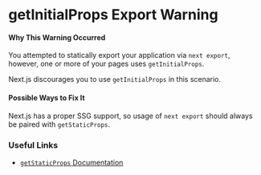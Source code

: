 # getInitialProps Export Warning

#### Why This Warning Occurred

You attempted to statically export your application via `next export`, however, one or more of your pages uses `getInitialProps`.

Next.js discourages you to use `getInitialProps` in this scenario.

#### Possible Ways to Fix It

Next.js has a proper SSG support, so usage of `next export` should always be paired with `getStaticProps`.

### Useful Links

- [`getStaticProps` Documentation](https://nextjs.org/docs/basic-features/data-fetching/get-static-props)
